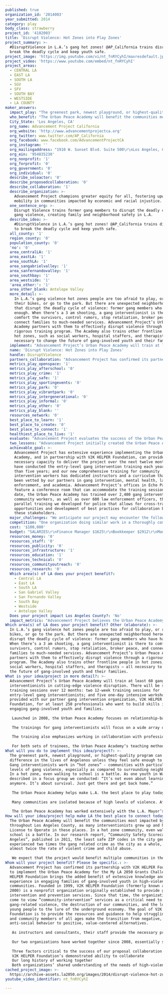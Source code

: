 ```yaml
---
published: true
organization_id: '2014003'
year_submitted: 2014
category: play
body_class: strawberry
project_id: '4102003'
title: 'Disrupt Violence: Hot Zones into Play Zones'
project_summary: >-
  #DisruptViolence in L.A.’s gang hot zones! @AP_California trains disruptors to
  break the deadly cycle and keep youth safe. 
project_image: 'https://img.youtube.com/vi/nt_fnRYCyhI/maxresdefault.jpg'
project_video: 'https://www.youtube.com/embed/nt_fnRYCyhI'
project_areas:
  - CENTRAL LA
  - EAST LA
  - SOUTH LA
  - SGV
  - SFV
  - SOUTH BAY
  - WESTSIDE
  - LA COUNTY
maker_answers:
  impact_play: "The greenest park, newest playground, or highest-quality program can’t make a difference in the lives of Angelenos unless they feel safe enough to use them. Gang interventionists work in “hot zones” - communities with particularly high levels of gang violence, especially as compared to surrounding neighborhoods. In a hot zone, even walking to school is a battle. As one youth in Watts described in a focus group we conducted: “It’s not even about learning anymore. It’s about survival. Just get there and get back home.”\r\n\r\nThe Urban Peace Academy helps make L.A. the best place to play today by working immediately to  reduce and prevent violence, making poor neighborhoods safer so that children can learn, families can thrive, and communities can prosper. As we plan for 2050, Advancement Project knows that when violence is reduced, more and more resources become available, families become stronger over the years due to the efforts of local service providers, and neighborhoods can be revitalized. \r\n\r\nMany communities are isolated because of high levels of violence. After gang interventionists work to establish or restore peace in an area, community-based organizations can provide services – to individuals, as well as their families. The Urban Peace Academy will have trained these professionals how to coordinate with gang interventionists, helping to strengthen youth and their family members, breaking the intergenerational cycle of violence that is present in many gang-entrenched neighborhoods. Breaking that cycle is a step toward bringing crime down, and bringing people out from behind their locked doors to interact with each other and enjoy their community. \r\n\r\nThe Urban Peace Academy has worked extensively with the L.A. Mayor’s Office of Gang Reduction & Youth Development (GRYD) to train gang intervention workers in Summer Night Lights, GRYD’s summer violence reduction strategy. It provides evening and late-night family-friendly programming in parks in hot zones during the critical months when much crime is committed by and against youth. The results have been transformative in Summer Night Lights neighborhoods: gang-related crime reduced by over 15%; 35% fewer gang-related homicides. We have also observed that after GRYD launched the program and it became apparent that the parks were safe spaces, more and more service providers joined the effort and provided their programming as part of the strategy, and increasingly, throughout the year as their regular work.\r\n"
  who_benefit: "The Urban Peace Academy will benefit the communities most impacted by violence throughout Los Angeles County, as many interventionists grew up and hold a License to Operate in these places. In a hot zone community, even walking to school is a battle. In our research report, “Community Safety Scorecard: Los Angeles”, published in 2011, the least safe ZIP codes in the city generally experienced two times the gang related crime as the city as a whole, and almost twice the rate of violent crime and child abuse.\r\n\r\nWe expect that the project would benefit multiple communities in the City of Los Angeles, unincorporated areas of LA County, and cities from San Fernando in the north to Long Beach in the south. Our partner, V2K HELPER Foundation, will leverage its relationship with a mental health services provider that works with gang-involved youth and their families in Torrance, Downtown Los Angeles, Hollywood, Compton, and Carson to recruit professionals to participate in the training to improve their effectiveness in working with these families. Lastly, the Urban Peace Academy has a direct benefit on the gang interventionists and community professionals who successfully complete the training, and learn the role that they can play in ensuring the safety of children and families.\r\n"
  City_State: 'Los Angeles, CA'
  org_name: Advancement Project California
  org_website: 'http://www.advancementprojectca.org'
  org_twitter: www.twitter.com/AP_California
  org_facebook: www.facebook.com/AdvancementProjectCA
  org_instagram: ''
  org_mailingaddress: "1910 W. Sunset Blvd. Suite 500\r\nLos Angeles, CA 90026-3291"
  org_ein: '954835230'
  org_nonprofit: '1'
  org_forprofit: '0'
  org_government: '0'
  org_individual: '0'
  describe_soloactor: '0'
  describe_proposedcollaboration: '0'
  describe_collaboration: '1'
  describe_organization: >-
    Advancement Project champions greater equity for all, fostering upward
    mobility in communities impacted by economic and racial injustice.
  one_sentence_org: >-
    Disrupt Violence trains former gang members to disrupt the deadly cycle of
    gang violence, creating family and neighborhood safety in L.A. 
  describe_idea: >-
    #DisruptViolence in L.A.’s gang hot zones! @AP_California trains disruptors
    to break the deadly cycle and keep youth safe. 
  all_county: '1'
  region_county: '0'
  population_county: '0'
  'no': '0'
  area_centralLA: '1'
  area_eastLA: '1'
  area_southLA: '1'
  area_sangabrielvalley: '1'
  area_sanfernandovalley: '1'
  area_southbay: '1'
  area_westside: '1'
  'area_other:': '1'
  area_other_blank: Antelope Valley
  more_detail: >-
    In L.A.’s gang violence hot zones people are too afraid to play, or ride
    their bikes, or go to the park. But there are unexpected neighborhood heroes
    that disrupt the deadly cycle of violence: former gang members who have had
    enough. When there’s a 3 am shooting, a gang interventionist is there to
    comfort the survivors, control rumors, stop retaliation, broker peace, and
    connect families to much-needed services. Advancement Project’s Urban Peace
    Academy partners with them to effectively disrupt violence through a
    rigorous training program. The Academy also trains other frontline people in
    hot zones, such as social workers, hospital staffers, and therapists – all
    necessary to change the future of gang-involved youth and their families.
  implement: "Advancement Project’s Urban Peace Academy will train at least 60 gang interventionists in cutting-edge violence disruption. There will be seven training sessions over 12 months: two 12-week training sessions for entry-level gang interventionists; and five one-day intensive workshops provided with our partner gang intervention organization, V2K HELPER Foundation, for at least 250 professionals who want to build skills in engaging gang-involved youth and families. \r\n\r\nLaunched in 2008, the Urban Peace Academy focuses on relationship-based gang intervention: using a worker’s “License to Operate”, or street credibility, to intervene in a neighborhood to reduce violence.  Interventionists can only serve communities in which they have a License to Operate, and through this project the Urban Peace Academy will develop interventionists from neighborhoods in need across L.A.\r\n\r\nThe trainings for gang interventionists will focus on a wide array of topics: Mediation & Conflict Resolution; Incident Response; Interaction with Law Enforcement; Victim Services; Experiences with Trauma; Ethnic Dynamics; Hospital- and School-Based Intervention; Gangs, Technology & Social Media; and more.\r\n\r\nThe training also emphasizes working in collaboration with professionals in other sectors to maximize violence reduction efforts, e.g., community-based organizations, emergency room personnel, mental health providers. The second set of trainings in this project will address these and other stakeholders. Working with our partner, V2K HELPER Foundation, we will recruit and train diverse groups of professionals to understand gangs in L.A., with a strong emphasis on building the skills needed to engage gang-involved youth and their families. Successful disruption of the cycle of violence will require understanding multiple cultures: racial/ethnic, gang, and interfamilial.\r\n\r\nFor both sets of trainees, the Urban Peace Academy’s teaching methodology blends street-level and practitioner-based knowledge with academic literature. Participants learn about gang intervention conceptually, through hands-on practice, and in relation to their own individual experiences.  Our training methods are creative, collaborative, and emphasize equality between teacher and learner, especially important when engaging non-traditional learners such as formerly incarcerated gang members. They range from group discussion, lecture, multi-media presentations, to role play, the Socratic Method, and team-building activities. \r\n"
  name: 'Disrupt Violence: Hot Zones into Play Zones'
  handle: DisruptViolence
  partners_collaboration: "Advancement Project has confirmed its partnership with V2K HELPER Foundation to implement the Urban Peace Academy for the My LA 2050 Grants Challenge. V2K HELPER Foundation brings the added benefit of extensive knowledge and experience in engaging families of gang-involved youth in high-violence communities. Founded in 1999, V2K HELPER Foundation (formerly known as Venice 2000) is a nonprofit organization originally established to provide gang intervention and prevention services. Since that time, the organization has come to view “community-intervention” services as a critical need to combat gang-related violence, the destruction of our communities, and the loss of our young people to the lure of the underground economy. The goal of V2K HELPER Foundation is to provide the resources and guidance to help struggling youth and community members of all ages make the transition from negative, anti-social behavior to positive, value-centered alternatives. \r\n\r\nAs instructors and consultants, their staff provide the necessary practical expertise to educate service providers, especially social workers and mental health professionals, about gang intervention to support these vulnerable families. They excel at helping these professionals become more knowledgeable about gang dynamics, and thus, more effective in their service provision. As mentioned previously, they have a relationship with a large mental health services provider in LA County that works with gang-involved youth and their families. V2K HELPER Foundation will use that relationship to recruit participants for the trainings.\r\n\r\nOur two organizations have worked together since 2008, essentially since the launch of the Urban Peace Academy, which V2K HELPER leadership helped to start. We regularly partner with them to conduct trainings on gang intervention in communities throughout California; and they support the periodic revision and improvements to the Urban Peace Academy curriculum.\r\n\r\nThree factors critical to the success of our proposal collaboration are:\r\nV2K HELPER Foundation’s demonstrated ability to collaborate\r\nOur long history of working together\r\nBoth organizations’ shared understanding of the needs of high-violence communities\r\n"
  metrics_play_openspace: '1'
  metrics_play_afterschool: '0'
  metrics_play_crime: '1'
  metrics_play_safe: '1'
  metrics_play_sportingevents: '0'
  metrics_play_park: '0'
  metrics_play_vibrantpark: '0'
  metrics_play_intergenerational: '0'
  metrics_play_informal: '0'
  metrics_play_other: '0'
  metrics_play_blank: ''
  resources_network: '0'
  best_place_to_learn: '1'
  best_place_to_create: '0'
  best_place_to_connect: '1'
  healthiest_place_to_live: '1'
  evaluate: "Advancement Project evaluates the success of the Urban Peace Academy at the level of the individual participant and at the neighborhood level of the community they serve and work to keep safe.  Because gang interventionists we train are generally part of larger efforts in LA County to reduce violence, we examine select city-wide and county-wide crime data.\r\n\r\nAt the conclusion of each training session Urban Peace Academy staff conduct participant evaluations to gather specific feedback on training content, instructor capacity, session relevance, and overall satisfaction of the day (for both the 1-day intensive training for community intervention workers and the 12-week training for gang interventionists). \r\n\r\nFor the entry-level gang intervention training, we conduct an evaluation analysis that will break down the scores for each day and provide an overall process evaluation for the entire training.  These will be used to assess the effectiveness of instructors and curriculum, and will help Advancement Project augment the training as necessary.  \r\n\r\nThree specific metrics we measure are:\r\n1) Reduction in part I crimes in the City of Los Angeles and areas of LA County  served by the Los Angeles Sheriff’s Department: homicide; rape; burglary; aggravated assault; robbery; auto theft; and theft from vehicle\r\n2) Knowledge gained by participants of gang intervention and its core competencies (entry-level training only)\r\n3) Usefulness of Urban Peace Academy training in providing services to gang-involved youth and their families (community intervention worker training only)\r\n"
  two_lessons: "Advancement Project initially created the Urban Peace Academy due to Los Angeles’ failed and costly “war on gangs”. The City of Los Angeles spent 30 years and $25 billion that resulted in 450,000 youth arrests; six times as many gangs; increasing gang violence; gang participation that had mushroomed to more than 100,000 active members; and persistent conflict between law enforcement and communities of color. We learned this and more in researching our groundbreaking 2007 report, “A Call to Action: A Case for a Comprehensive Solution to L.A.’s Gang Violence Epidemic” based on exhaustive research by 45 subject matter experts, including police. We saw this massive failure as a warning that we needed a completely new strategy. \r\n\r\nThe report concluded that Los Angeles needed to replace this endless “shock and awe” war with a community safety model based on a comprehensive public health approach that melded strategic suppression, prevention, community mobilization, and intervention. Then LAPD Chief of Police William Bratton said, “We cannot arrest our way out of the gang crisis. We need to do the full agenda laid out in A Call to Action.” \r\n\r\nSince launching the Urban Peace Academy in 2008, we have also learned how building up the field of gang intervention in L.A. County helps develop neighborhood leadership and community capacity to implement and sustain safety solutions. \r\n\r\nWhile we have operated the Urban Peace Academy for gang interventionists for some time, our strategy to provide gang intervention training to other community professionals like public officials, service providers, public and private agencies, and school and hospital staff is relatively new. We created this approach as we learned over time that there were other stakeholders in the community on the frontlines of gang violence and gang dynamics who struggled to implement effective strategies with the youth and families locked in the destructive cycle. In a way, through therapy and case management and other professional services, they were practicing something complementary to intervention, but that wasn’t effectively helping to change the trajectory of these families’ lives. \r\n\r\nGang violence occurs in many areas of a community. We train stakeholders besides just gang interventionists so they learn the role that they can play in ensuring the safety of children and families in communities.\r\n"
  achievable_goal: >-
    Advancement Project has extensive experience implementing the Urban Peace
    Academy, and in partnership with V2K HELPER Foundation, can provide the
    necessary capacity to deliver the project over the next twelve months. We
    have conducted the entry-level gang intervention training each year for more
    than five years; and our new comprehensive training for community
    intervention workers has dedicated instructors and a curriculum that has
    been vetted by our partners in gang intervention, mental health, law
    enforcement, and academia. Advancement Project’s offices in Echo Park
    feature a conference room that can accommodate the training sessions. To
    date, the Urban Peace Academy has trained over 2,400 gang intervention and
    community workers, as well as over 600 law enforcement officers, through a
    parallel training we developed for police that allows for cross-training
    opportunities and development of best practices for collaboration between
    these stakeholders.
  major_challenges: "We anticipate our project may encounter the following challenges:\r\n\r\n1) Readiness of service providers to participate: in the short time that we have expanded the Urban Peace Academy training to professionals in addition to full-time gang interventionists, we have encountered service providers who need specific training on how to engage gang-involved youth and families. In some cases, they believe that their difficulty assisting families is related to some deficit the family has, as opposed to an area of improvement for their professional practice, whether it is therapy, social work, family support, or youth programming. \r\n\r\nPartnering with our ally, V2K HELPER Foundation, will help us address this challenge. Through the broad work of their organization they bring in extensive relationships with service providers, and can vouch for the relevance and utility of the Urban Peace Academy.\r\n\r\n2) Another potential challenge is that one aspect of our evaluation is new and untried. In addition to conducting a post-session survey as part of the one-day intensive training for service providers, we will conduct a follow-up survey with attendees three months after the training session. We are interested in assessing how effective our training was in helping to improve their practice or programming with gang-involved youth and families.\r\n\r\nDespite this being our first effort, we are preparing to conduct a successful evaluation by establishing an agreement with the organizations that send attendees to support the completion of our follow-up survey. The surveys are an important part of our continuous improvement process for the trainings, and help us to address their stated needs, and the challenges they face.\r\n"
  competition: "One organization doing similar work in a thoroughly complementary fashion is our partner for this project, V2K HELPER Foundation, working in both gang prevention and intervention, largely on the Westside of Los Angeles.\r\n\r\nOur closest competitor in gang intervention training is A Better LA, a nonprofit umbrella organization for several programs working to reduce violence in L.A. County. Based on our knowledge of their programs, we can assert that the Urban Peace Academy is unique in its training opportunities for multi-sector professionals outside of full-time gang interventionists, specifically, our engagement of service providers engaging gang-involved youth and families and law enforcement. The Urban Peace Academy helps to build out the capacity of many different types of individuals in gang-entrenched communities to ensure safety for all.\r\n"
  cost: '$100,000'
  budget: "SALARIES\r\nFinance Manager $1625\r\nBookkeeper $2912\r\nManager, Urban Peace Academy $4625\r\nExecutive Assistant $5073\r\nCoalition Organizer/Policy Analyst $10406\r\nProgram Associate $5900\r\nCoalition Organizer/Policy Analyst $7960\r\n\r\nSUBCONTRACTORS\r\nV2K HELPER Foundation $25,000\r\n\r\nCONSULTANTS\r\n3 consultants @ $5000 - $15,000\r\n\r\nURBAN PEACE ACADEMY GRADUATION CEREMONY\r\nStaff development/training $396\r\nAdvertising/recruitment $13\r\nMiscellaneous $27\r\n\r\nBENEFITS AND PAYROLL TAXES\r\nEmployee benefits $5005\r\nPayroll Taxes (9%) $3465\r\n\r\nOTHER\r\nBank Charges $35\r\nOffice Supplies $$739\r\nOccupancy $5251\r\nTelecommunications $930\r\nPrinting and Photocopy $745\r\nProfessional Services $366\r\nEquipment Rental $66\r\nTaxes and Licenses $11\r\nRepairs and Maintenance $132\r\nDues, Subscriptions & Publications $133\r\nPostage & Messenger $312\r\nTravel and Auto $2606\r\nDepreciation $378\r\n\r\n"
  resources_money: '0'
  resources_staff: '0'
  resources_publicity: '0'
  resources_infrastructure: '1'
  resources_education: '1'
  resources_technical: '0'
  resources_communityoutreach: '0'
  resources_research: '0'
  Which area(s) of LA does your project benefit?:
    - Central LA
    - East LA
    - South LA
    - San Gabriel Valley
    - San Fernando Valley
    - South Bay
    - Westside
    - Antelope Valley
  Does your project impact Los Angeles County?: 'No'
  impact_metrics: "Advancement Project believes the Urban Peace Academy can impact the three checked metrics above, which are interrelated. Gang intervention and family support services are critical strategies in communities experiencing high levels of violence. When they are present and effective, as in the LA Mayor’s Office of Gang Reduction & Youth Development (GRYD) focus communities, crime has been demonstrated to decline. We anticipate similar success for the communities served by the gang interventionists trained in the Urban Peace Academy. \r\n\r\nWe believe that more residents will begin to feel safe in their neighborhoods, but not simply because of a reduction in crime. A reduction in crime might not register for an isolated family thoroughly enmeshed in gang dynamics and alienated from the neighborhood. But that same family, when engaged by well-trained community organizations that are adept at helping the family address their challenges, can emerge from their isolation to participate fully in community life.\r\n\r\nThe Urban Peace Academy helps to impact “access to open space and park facilities,” but not through the creation of new spaces. Rather, the Academy equips gang interventionists with the tools necessary to negotiate the “neutrality” of public spaces for the use of the community, and the routes to access those spaces. More and more areas of LA County are adopting summer violence reduction strategies like LA’s Summer Night Lights, and we anticipate that Urban Peace Academy-trained gang interventionists would be in high demand to staff or support those programs.\r\n"
Which area(s) of LA does your project benefit? Other (elaborate): >-
  In L.A.’s gang violence hot zones people are too afraid to play, or ride their
  bikes, or go to the park. But there are unexpected neighborhood heroes that
  disrupt the deadly cycle of violence: former gang members who have had enough.
  When there’s a 3 am shooting, a gang interventionist is there to comfort the
  survivors, control rumors, stop retaliation, broker peace, and connect
  families to much-needed services. Advancement Project’s Urban Peace Academy
  partners with them to effectively disrupt violence through a rigorous training
  program. The Academy also trains other frontline people in hot zones, such as
  social workers, hospital staffers, and therapists – all necessary to change
  the future of gang-involved youth and their families.
What is your idea/project in more detail?: >-
  Advancement Project’s Urban Peace Academy will train at least 60 gang
  interventionists in cutting-edge violence disruption. There will be seven
  training sessions over 12 months: two 12-week training sessions for
  entry-level gang interventionists; and five one-day intensive workshops
  provided with our partner gang intervention organization, V2K HELPER
  Foundation, for at least 250 professionals who want to build skills in
  engaging gang-involved youth and families. 
   
   Launched in 2008, the Urban Peace Academy focuses on relationship-based gang intervention: using a worker’s “License to Operate”, or street credibility, to intervene in a neighborhood to reduce violence. Interventionists can only serve communities in which they have a License to Operate, and through this project the Urban Peace Academy will develop interventionists from neighborhoods in need across L.A.
   
   The trainings for gang interventionists will focus on a wide array of topics: Mediation & Conflict Resolution; Incident Response; Interaction with Law Enforcement; Victim Services; Experiences with Trauma; Ethnic Dynamics; Hospital- and School-Based Intervention; Gangs, Technology & Social Media; and more.
   
   The training also emphasizes working in collaboration with professionals in other sectors to maximize violence reduction efforts, e.g., community-based organizations, emergency room personnel, mental health providers. The second set of trainings in this project will address these and other stakeholders. Working with our partner, V2K HELPER Foundation, we will recruit and train diverse groups of professionals to understand gangs in L.A., with a strong emphasis on building the skills needed to engage gang-involved youth and their families. Successful disruption of the cycle of violence will require understanding multiple cultures: racial/ethnic, gang, and interfamilial.
   
   For both sets of trainees, the Urban Peace Academy’s teaching methodology blends street-level and practitioner-based knowledge with academic literature. Participants learn about gang intervention conceptually, through hands-on practice, and in relation to their own individual experiences. Our training methods are creative, collaborative, and emphasize equality between teacher and learner, especially important when engaging non-traditional learners such as formerly incarcerated gang members. They range from group discussion, lecture, multi-media presentations, to role play, the Socratic Method, and team-building activities.
What will you do to implement this idea/project?: >-
  The greenest park, newest playground, or highest-quality program can’t make a
  difference in the lives of Angelenos unless they feel safe enough to use them.
  Gang interventionists work in “hot zones” - communities with particularly high
  levels of gang violence, especially as compared to surrounding neighborhoods.
  In a hot zone, even walking to school is a battle. As one youth in Watts
  described in a focus group we conducted: “It’s not even about learning
  anymore. It’s about survival. Just get there and get back home.”
   
   The Urban Peace Academy helps make L.A. the best place to play today by working immediately to reduce and prevent violence, making poor neighborhoods safer so that children can learn, families can thrive, and communities can prosper. As we plan for 2050, Advancement Project knows that when violence is reduced, more and more resources become available, families become stronger over the years due to the efforts of local service providers, and neighborhoods can be revitalized. 
   
   Many communities are isolated because of high levels of violence. After gang interventionists work to establish or restore peace in an area, community-based organizations can provide services – to individuals, as well as their families. The Urban Peace Academy will have trained these professionals how to coordinate with gang interventionists, helping to strengthen youth and their family members, breaking the intergenerational cycle of violence that is present in many gang-entrenched neighborhoods. Breaking that cycle is a step toward bringing crime down, and bringing people out from behind their locked doors to interact with each other and enjoy their community. 
   
   The Urban Peace Academy has worked extensively with the L.A. Mayor’s Office of Gang Reduction & Youth Development (GRYD) to train gang intervention workers in Summer Night Lights, GRYD’s summer violence reduction strategy. It provides evening and late-night family-friendly programming in parks in hot zones during the critical months when much crime is committed by and against youth. The results have been transformative in Summer Night Lights neighborhoods: gang-related crime reduced by over 15%; 35% fewer gang-related homicides. We have also observed that after GRYD launched the program and it became apparent that the parks were safe spaces, more and more service providers joined the effort and provided their programming as part of the strategy, and increasingly, throughout the year as their regular work.
How will your idea/project help make LA the best place to connect today? In LA2050?: >-
  The Urban Peace Academy will benefit the communities most impacted by violence
  throughout Los Angeles County, as many interventionists grew up and hold a
  License to Operate in these places. In a hot zone community, even walking to
  school is a battle. In our research report, “Community Safety Scorecard: Los
  Angeles”, published in 2011, the least safe ZIP codes in the city generally
  experienced two times the gang related crime as the city as a whole, and
  almost twice the rate of violent crime and child abuse.
   
   We expect that the project would benefit multiple communities in the City of Los Angeles, unincorporated areas of LA County, and cities from San Fernando in the north to Long Beach in the south. Our partner, V2K HELPER Foundation, will leverage its relationship with a mental health services provider that works with gang-involved youth and their families in Torrance, Downtown Los Angeles, Hollywood, Compton, and Carson to recruit professionals to participate in the training to improve their effectiveness in working with these families. Lastly, the Urban Peace Academy has a direct benefit on the gang interventionists and community professionals who successfully complete the training, and learn the role that they can play in ensuring the safety of children and families.
Whom will your project benefit? Please be specific.: >-
  Advancement Project has confirmed its partnership with V2K HELPER Foundation
  to implement the Urban Peace Academy for the My LA 2050 Grants Challenge. V2K
  HELPER Foundation brings the added benefit of extensive knowledge and
  experience in engaging families of gang-involved youth in high-violence
  communities. Founded in 1999, V2K HELPER Foundation (formerly known as Venice
  2000) is a nonprofit organization originally established to provide gang
  intervention and prevention services. Since that time, the organization has
  come to view “community-intervention” services as a critical need to combat
  gang-related violence, the destruction of our communities, and the loss of our
  young people to the lure of the underground economy. The goal of V2K HELPER
  Foundation is to provide the resources and guidance to help struggling youth
  and community members of all ages make the transition from negative,
  anti-social behavior to positive, value-centered alternatives. 
   
   As instructors and consultants, their staff provide the necessary practical expertise to educate service providers, especially social workers and mental health professionals, about gang intervention to support these vulnerable families. They excel at helping these professionals become more knowledgeable about gang dynamics, and thus, more effective in their service provision. As mentioned previously, they have a relationship with a large mental health services provider in LA County that works with gang-involved youth and their families. V2K HELPER Foundation will use that relationship to recruit participants for the trainings.
   
   Our two organizations have worked together since 2008, essentially since the launch of the Urban Peace Academy, which V2K HELPER leadership helped to start. We regularly partner with them to conduct trainings on gang intervention in communities throughout California; and they support the periodic revision and improvements to the Urban Peace Academy curriculum.
   
   Three factors critical to the success of our proposal collaboration are:
   V2K HELPER Foundation’s demonstrated ability to collaborate
   Our long history of working together
   Both organizations’ shared understanding of the needs of high-violence communities
cached_project_image: >-
  https://archive-assets.la2050.org/images/2014/disrupt-violence-hot-zones-into-play-zones/img.youtube.com/vi/nt_fnRYCyhI/maxresdefault.jpg
youtube_video_identifier: nt_fnRYCyhI

---
```


